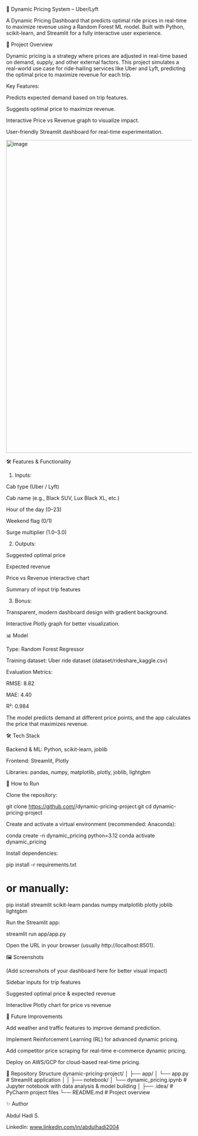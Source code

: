 🚖 Dynamic Pricing System – Uber/Lyft

A Dynamic Pricing Dashboard that predicts optimal ride prices in real-time to maximize revenue using a Random Forest ML model. Built with Python, scikit-learn, and Streamlit for a fully interactive user experience.

📌 Project Overview

Dynamic pricing is a strategy where prices are adjusted in real-time based on demand, supply, and other external factors. This project simulates a real-world use case for ride-hailing services like Uber and Lyft, predicting the optimal price to maximize revenue for each trip.

Key Features:

Predicts expected demand based on trip features.

Suggests optimal price to maximize revenue.

Interactive Price vs Revenue graph to visualize impact.

User-friendly Streamlit dashboard for real-time experimentation.

<img width="1919" height="849" alt="image" src="https://github.com/user-attachments/assets/e02d9ff4-d8bc-4189-8256-97d588bb9b39" />


🛠️ Features & Functionality
1. Inputs:

Cab type (Uber / Lyft)

Cab name (e.g., Black SUV, Lux Black XL, etc.)

Hour of the day (0–23)

Weekend flag (0/1)

Surge multiplier (1.0–3.0)

2. Outputs:

Suggested optimal price

Expected revenue

Price vs Revenue interactive chart

Summary of input trip features

3. Bonus:

Transparent, modern dashboard design with gradient background.

Interactive Plotly graph for better visualization.

📊 Model

Type: Random Forest Regressor

Training dataset: Uber ride dataset (dataset/rideshare_kaggle.csv)

Evaluation Metrics:

RMSE: 8.82

MAE: 4.40

R²: 0.984

The model predicts demand at different price points, and the app calculates the price that maximizes revenue.

🛠️ Tech Stack

Backend & ML: Python, scikit-learn, joblib

Frontend: Streamlit, Plotly

Libraries: pandas, numpy, matplotlib, plotly, joblib, lightgbm

🚀 How to Run

Clone the repository:

git clone https://github.com/<your-username>/dynamic-pricing-project.git
cd dynamic-pricing-project


Create and activate a virtual environment (recommended: Anaconda):

conda create -n dynamic_pricing python=3.12
conda activate dynamic_pricing


Install dependencies:

pip install -r requirements.txt
# or manually:
pip install streamlit scikit-learn pandas numpy matplotlib plotly joblib lightgbm


Run the Streamlit app:

streamlit run app/app.py


Open the URL in your browser (usually http://localhost:8501).

🖼️ Screenshots

(Add screenshots of your dashboard here for better visual impact)

Sidebar inputs for trip features

Suggested optimal price & expected revenue

Interactive Plotly chart for price vs revenue

🔮 Future Improvements

Add weather and traffic features to improve demand prediction.

Implement Reinforcement Learning (RL) for advanced dynamic pricing.

Add competitor price scraping for real-time e-commerce dynamic pricing.

Deploy on AWS/GCP for cloud-based real-time pricing.

📂 Repository Structure
dynamic-pricing-project/
│
├── app/
│   └── app.py                        # Streamlit application
│
│
├── notebook/
│   └── dynamic_pricing.ipynb         # Jupyter notebook with data analysis & model building
│
├── .idea/                             # PyCharm project files
└── README.md                          # Project overview


✨ Author

Abdul Hadi S. 

LinkedIn: www.linkedin.com/in/abdulhadi2004
